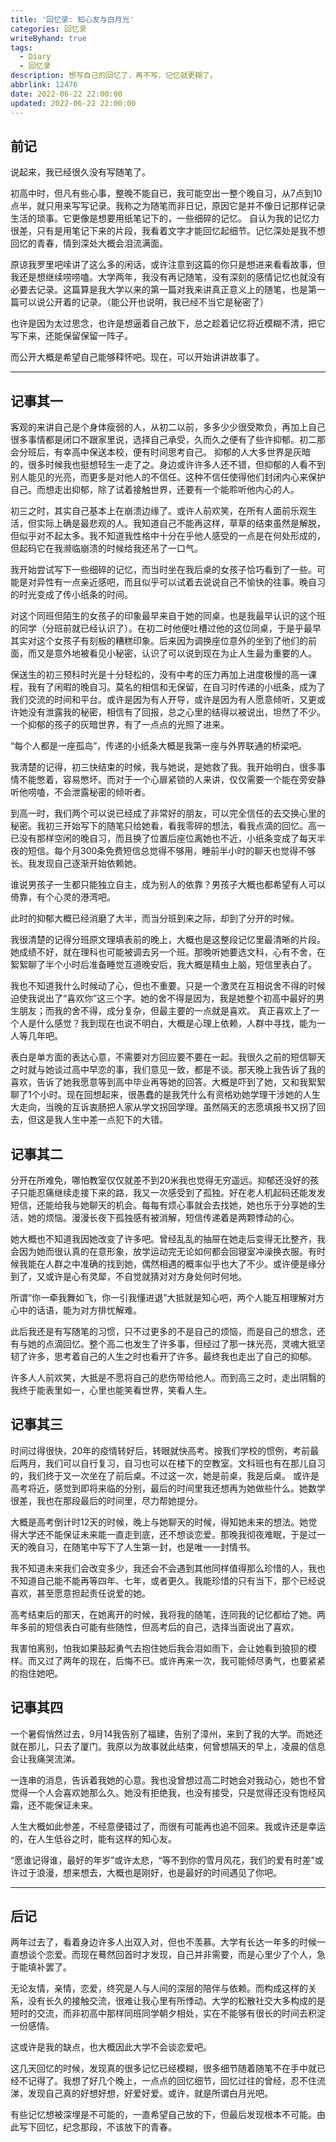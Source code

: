 ```yaml
---
title: '回忆录: 知心友与白月光'
categories: 回忆录
writeByhand: true
tags:
  - Diary
  - 回忆录
description: 想写自己的回忆了，再不写，记忆就更糊了。
abbrlink: 12476
date: 2022-06-22 22:00:00
updated: 2022-06-22 22:00:00
---
```

## 前记

说起来，我已经很久没有写随笔了。

初高中时，但凡有些心事，整晚不能自已，我可能空出一整个晚自习，从7点到10点半，就只用来写写记录。我称之为随笔而非日记，原因它是并不像日记那样记录生活的琐事。它更像是想要用纸笔记下的，一些细碎的记忆。
自认为我的记忆力很差，只有是用笔记下来的片段，我看着文字才能回忆起细节。记忆深处是我不想回忆的青春，情到深处大概会泪流满面。

原谅我罗里吧嗦讲了这么多的闲话，或许注意到这篇的你只是想进来看看故事，但我还是想继续唠唠嗑。大学两年，我没有再记随笔，没有深刻的感情记忆也就没有必要去记录。这篇算是我大学以来的第一篇对我来讲真正意义上的随笔，也是第一篇可以说公开着的记录。（能公开也说明，我已经不当它是秘密了）

也许是因为太过思念，也许是想逼着自己放下，总之趁着记忆将近模糊不清，把它写下来，还能保留保留一阵子。

而公开大概是希望自己能够释怀吧。现在，可以开始讲讲故事了。

--------

## 记事其一

客观的来讲自己是个身体瘦弱的人，从初二以前，多多少少很受欺负，再加上自己很多事情都是闭口不跟家里说，选择自己承受，久而久之便有了些许抑郁。初二那会分班后，有幸高中保送本校，便有时间思考自己。
抑郁的人大多世界是灰暗的，很多时候我也挺想轻生一走了之。身边或许许多人还不错，但抑郁的人看不到别人能见的光亮，而更多是对他人的不信任。这种不信任使得他们封闭内心来保护自己。而想走出抑郁，除了试着接触世界，还要有一个能聆听他内心的人。

初三之时，其实自己基本上在崩溃边缘了。或许人前欢笑，在所有人面前乐观生活，但实际上确是最悲观的人。我知道自己不能再这样，草草的结束虽然是解脱，但似乎对不起太多。我不知道我性格中十分在乎他人感受的一点是在何处形成的，但起码它在我濒临崩溃的时候给我还吊了一口气。

我开始尝试写下一些细碎的记忆，而当时坐在我后桌的女孩子恰巧看到了一些。可能是对异性有一点亲近感吧，而且似乎可以试着去说说自己不愉快的往事。晚自习的时光变成了传小纸条的时间。

对这个同班但陌生的女孩子的印象最早来自于她的同桌，也是我最早认识的这个班的同学（分班前就已经认识了）。在初二时他便吐槽过他的这位同桌，于是乎最早其实对这个女孩子有刻板的糟糕印象。后来因为调换座位意外的坐到了他们的前面，而又是意外地被看见小秘密，认识了可以说到现在为止人生最为重要的人。

保送生的初三预科时光是十分轻松的，没有中考的压力再加上进度极慢的高一课程，我有了闲暇的晚自习。莫名的相信和无保留，在自习时传递的小纸条，成为了我们交流的时间和平台。或许是因为有人开导，或许是因为有人愿意倾听，又更或许她没有泄露我的秘密，相信有了回报，总之心里的结得以被说出，坦然了不少。一个抑郁的孩子的灰暗世界，有了一点点的光照了进来。

“每个人都是一座孤岛”，传递的小纸条大概是我第一座与外界联通的桥梁吧。

我清楚的记得，初三快结束的时候，我与她说，是她救了我。我开始明白，很多事情不能憋着，容易憋坏。而对于一个心扉紧锁的人来讲，仅仅需要一个能在旁安静听他唠嗑，不会泄露秘密的倾听者。

到高一时，我们两个可以说已经成了非常好的朋友，可以完全信任的去交换心里的秘密。我初三开始写下的随笔只给她看，看我零碎的想法，看我点滴的回忆。高一已没有那样空闲的晚自习，而且换了位置后座位离她也不近，小纸条变成了每天半夜的短信。每个月300条免费短信总觉得不够用，睡前半小时的聊天也觉得不够长。我发现自己逐渐开始依赖她。

谁说男孩子一生都只能独立自主，成为别人的依靠？男孩子大概也都希望有人可以倚靠，有个心灵的港湾吧。

此时的抑郁大概已经消磨了大半，而当分班到来之际，却到了分开的时候。

我很清楚的记得分班原文理填表前的晚上，大概也是这整段记忆里最清晰的片段。她成绩不好，就在理科也可能被调去另一个班。那晚听她要选文科，心有不舍，在絮絮聊了半个小时后准备睡觉互道晚安后，我大概是精虫上脑，短信里表白了。

我也不知道我什么时候动了心，但也不重要。只是一个激灵在互相说舍不得的时候迫使我说出了“喜欢你”这三个字。她的舍不得是因为，我是她整个初高中最好的男生朋友；而我的舍不得，成分复杂，但最主要的一点就是喜欢。
真正喜欢上了一个人是什么感觉？我到现在也说不明白，大概是心理上依赖，人群中寻找，能为一人等几年吧。

表白是单方面的表达心意，不需要对方回应要不要在一起。我很久之前的短信聊天之时就与她谈过高中早恋的事，我们意见一致，都是不谈。那天晚上我告诉了我的喜欢，告诉了她我愿意等到高中毕业再等她的回答。大概是吓到了她，又和我絮絮聊了1个小时。现在回想起来，很愚蠢的是我凭什么有资格劝她学理干涉她的人生大走向，当晚的互诉衷肠把人家从学文拐回学理。虽然隔天的志愿填报书又拐了回去，但这是我人生中差一点犯下的大错。

## 记事其二

分开在所难免，哪怕教室仅仅就差不到20米我也觉得无穷遥远。抑郁还没好的孩子只能忍痛继续走接下来的路，我又一次感受到了孤独。好在老人机起码还能发发短信，还能给我与她聊天的机会。每每有烦心事就会去找她，她也乐于分享她的生活，她的烦恼。漫漫长夜下孤独感有被消解，短信传递着是两颗悸动的心。

她大概也不知道我因她改变了许多吧。曾经乱乱的抽屉在她走后变得无比整齐，我会因为她而很认真的在意形象，放学运动完无论如何都会回寝室冲澡换衣服。有时候我能在人群之中准确的找到她，偶然相遇的概率似乎也大了不少。或许便是缘分到了，又或许是心有灵犀，不自觉就猜对对方身处何时何地。

所谓“你一牵我舞如飞，你一引我懂进退”大抵就是知心吧，两个人能互相理解对方心中的话语，能为对方排忧解难。

此后我还是有写随笔的习惯，只不过更多的不是自己的烦恼，而是自己的想念，还有与她的点滴回忆。整个高二也发生了许多事，但经过了那一抹光亮，灵魂大抵坚韧了许多，思考着自己的人生之时也看开了许多。最终我也走出了自己的抑郁。

许多人人前欢笑，大抵是不愿将自己的悲伤带给他人。而到高三之时，走出阴翳的我终于能表里如一，心里也能笑看世界，笑看人生。

## 记事其三

时间过得很快，20年的疫情转好后，转眼就快高考。按我们学校的惯例，考前最后两月，我们可以自行复习，自习也可以在楼下的空教室。文科班也有在那儿自习的，我们终于又一次坐在了前后桌。不过这一次，她是前桌，我是后桌。
或许是高考将近，感觉到即将来临的分别，最后的时间里我还想再为她做些什么。她数学很差，我也在那段最后的时间里，尽力帮她提分。

大概是高考倒计时12天的时候，晚上与她聊天的时候，得知她未来的想法。她觉得大学还不能保证未来能一直走到底，还不想谈恋爱。那晚我彻夜难眠，于是过一天的晚自习，在随笔中写下了人生第一封，也是唯一一封情书。

我不知道未来我们会改变多少，我还会不会遇到其他同样值得那么珍惜的人，我也不知道自己能不能再等四年、七年，或者更久。我能珍惜的只有当下，那个已经说喜欢，甚至愿意担起责任说爱的她。

高考结束后的那天，在她离开的时候，我将我的随笔，连同我的记忆都给了她。两年多前的短信表白可能有些随性，但高考后的自己，选择当面说出了喜欢。

我害怕离别，怕我如果鼓起勇气去抱住她后我会泪如雨下，会让她看到狼狈的模样。而又过了两年的现在，后悔不已。或许再来一次，我可能倾尽勇气，也要紧紧的抱住她吧。

## 记事其四

一个暑假悄然过去，9月14我告别了福建，告别了漳州，来到了我的大学。而她还就在那儿，只去了厦门。我原以为故事就此结束，何曾想隔天的早上，凌晨的信息会让我痛哭流涕。

一连串的消息，告诉着我她的心意。我也没曾想过高二时她会对我动心，她也不曾觉得一个人会喜欢她那么久。她没有拒绝我，也没有接受，只是觉得还没有饱经风霜，还不能保证未来。

人生大概如此参差，不经意便错过了，而很有可能再也追不回来。我或许还是幸运的，在人生低谷之时，能有这样的知心友。

“愿谁记得谁，最好的年岁”或许太悲，“等不到你的雪月风花，我们的爱有时差”或许过于浪漫，想来想去，大概也是刚好，也是最好的时间遇见了你吧。

--------

## 后记

两年过去了，看着身边许多人出双入对，但也不羡慕。大学有长达一年多的时候一直想谈个恋爱。而现在蓦然回首时才发现，自己并非需要，而是心里少了个人，急于能填补罢了。

无论友情，亲情，恋爱，终究是人与人间的深层的陪伴与依赖。而构成这样的关系，没有长久的接触交流，很难让我心里有所悸动。大学的松散社交大多构成的是短时的交流，而非初高中那样同班同学朝夕相处，实在不能够有很长的时间去积淀一份感情。

这或许是我的缺点，也大概因此大学不会谈恋爱吧。

这几天回忆的时候，发现真的很多记忆已经模糊，很多细节随着随笔不在手中就已经不记得了。我想了好几个晚上，一点点的回忆细节，回忆过往的曾经，忍不住流涕，发现自己真的好想好想，好爱好爱。或许，就是所谓白月光吧。

有些记忆想被深埋是不可能的，一直希望自己放的下，但最后发现根本不可能。由此写下回忆，纪念那段，不该放下的青春。
